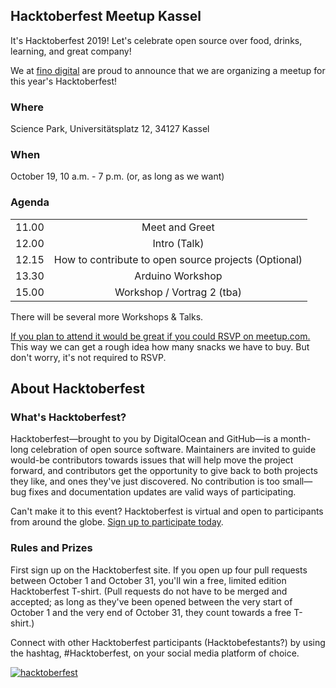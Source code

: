 ## Hacktoberfest Meetup Kassel

It's Hacktoberfest 2019! Let's celebrate open source over food, drinks, learning, and great company!

We at [fino digital](https://fino.ai/) are proud to announce that we are organizing a meetup for this year's Hacktoberfest!

### Where

Science Park, Universitätsplatz 12, 34127 Kassel

### When

October 19, 10 a.m. - 7 p.m. (or, as long as we want)

### Agenda

<table align="center">
    <tr>
        <td align="center">11.00</td>
        <td align="center">Meet and Greet</td>
    </tr>
    <tr>
        <td align="center">12.00</td>
        <td align="center"> Intro (Talk) </td>
    </tr>
    <tr>
        <td align="center">12.15</td>
        <td align="center">How to contribute to open source projects (Optional)</td>
    </tr>   
    <tr>
        <td align="center">13.30</td>
        <td align="center">Arduino Workshop</td>        
    </tr>
    <tr>
        <td align="center">15.00</td>
        <td align="center"> Workshop / Vortrag 2 (tba) </td>
    </tr>
</table>

There will be several more Workshops & Talks. 
    
[If you plan to attend it would be great if you could RSVP on meetup.com.](https://www.meetup.com/KasselCodeMeetup/events/243913808/) This way we can get a rough idea how many snacks we have to buy. But don't worry, it's not required to RSVP. 

## About Hacktoberfest  

### What's Hacktoberfest?

Hacktoberfest—brought to you by DigitalOcean and GitHub—is a month-long celebration of open source software. Maintainers are invited to guide would-be contributors towards issues that will help move the project forward, and contributors get the opportunity to give back to both projects they like, and ones they've just discovered. No contribution is too small—bug fixes and documentation updates are valid ways of participating.

Can't make it to this event? Hacktoberfest is virtual and open to participants from around the globe. [Sign up to participate today](https://hacktoberfest.digitalocean.com/).

### Rules and Prizes

First sign up on the Hacktoberfest site. If you open up four pull requests between October 1 and October 31, you'll win a free, limited edition Hacktoberfest T-shirt. (Pull requests do not have to be merged and accepted; as long as they've been opened between the very start of October 1 and the very end of October 31, they count towards a free T-shirt.)

Connect with other Hacktoberfest participants (Hacktobefestants?) by using the hashtag, #Hacktoberfest, on your social media platform of choice.

<a href="https://hacktoberfest.digitalocean.com/">
  <img src="https://nyc3.digitaloceanspaces.com/hacktoberfest/Hacktoberfest17-250x250-02.png" alt="hacktoberfest">
</a>
